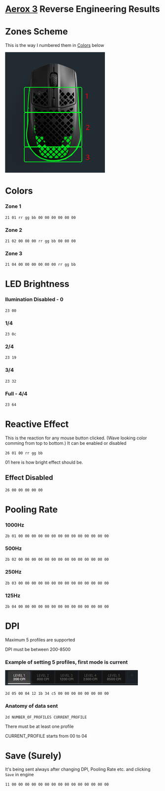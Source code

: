 # [Aerox 3](https://steelseries.com/gaming-mice/aerox-3) Reverse Engineering Results


# Zones Scheme
This is the way I numbered them in [Colors](#colors) below

![](zone-scheme.png)

# Colors
### Zone 1
`21 01 rr gg bb 00 00 00 00 00 00`
### Zone 2
`21 02 00 00 00 rr gg bb 00 00 00`
### Zone 3
`21 04 00 00 00 00 00 00 rr gg bb`

# LED Brightness
### Ilumination Disabled - 0
`23 00`
### 1/4
`23 0c`
### 2/4
`23 19`
### 3/4
`23 32`
### Full - 4/4
`23 64`

# Reactive Effect
This is the reaction for any mouse button clicked. (Wave looking color comming from top to bottom.)
It can be enabled or disabled

`26 01 00 rr gg bb`

01 here is how bright effect should be.

## Effect Disabled
`26 00 00 00 00 00`

# Pooling Rate
### 1000Hz
`2b 01 00 00 00 00 00 00 00 00 00 00 00 00 00 00`
### 500Hz
`2b 02 00 00 00 00 00 00 00 00 00 00 00 00 00 00`
### 250Hz
`2b 03 00 00 00 00 00 00 00 00 00 00 00 00 00 00`
### 125Hz
`2b 04 00 00 00 00 00 00 00 00 00 00 00 00 00 00`

# DPI
Maximum 5 profiles are supported

DPI must be between 200-8500

### Example of setting 5 profiles, first mode is current
![](dpi-example.png)

`2d 05 00 04 12 1b 34 c5 00 00 00 00 00 00 00 00`

### Anatomy of data sent

`2d NUMBER_OF_PROFILES CURRENT_PROFILE`

There must be at least one profile

CURRENT_PROFILE starts from 00 to 04


# Save (Surely)
It's being sent always after changing DPI, Pooling Rate etc. and clicking `Save` in engine

`11 00 00 00 00 00 00 00 00 00 00 00 00 00 00 00`
